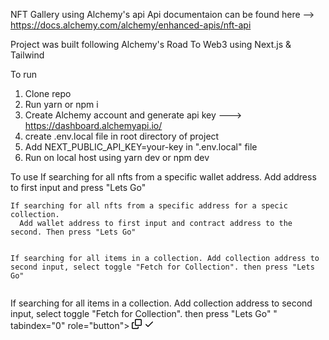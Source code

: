 <article class="markdown-body entry-content container-lg" itemprop="text"><p dir="auto">NFT Gallery using Alchemy's api
Api documentaion can be found here --&gt; <a href="https://docs.alchemy.com/alchemy/enhanced-apis/nft-api" rel="nofollow">https://docs.alchemy.com/alchemy/enhanced-apis/nft-api</a></p>
<p dir="auto">Project was built following Alchemy's Road To Web3 using Next.js &amp; Tailwind</p>
<p dir="auto">To run</p>
<ol dir="auto">
<li>Clone repo</li>
<li>Run yarn or npm i</li>
<li>Create Alchemy account and generate api key ---&gt; <a href="https://dashboard.alchemyapi.io/" rel="nofollow">https://dashboard.alchemyapi.io/</a></li>
<li>create .env.local file in root directory of project</li>
<li>Add NEXT_PUBLIC_API_KEY=your-key in ".env.local" file </li>
<li>Run on local host using yarn dev or npm dev</li>
</ol>
<p dir="auto">To use
If searching for all nfts from a specific wallet address.
Add address to first input and press "Lets Go"</p>
<div class="snippet-clipboard-content notranslate position-relative overflow-auto"><pre class="notranslate"><code>If searching for all nfts from a specific address for a specic collection.
  Add wallet address to first input and contract address to the second. Then press "Lets Go"

If searching for all items in a collection.
  Add collection address to second input, select toggle "Fetch for Collection". then press "Lets Go" 
</code></pre><div class="zeroclipboard-container position-absolute right-0 top-0">
    

If searching for all items in a collection.
  Add collection address to second input, select toggle &quot;Fetch for Collection&quot;. then press &quot;Lets Go&quot; " tabindex="0" role="button">
      <svg aria-hidden="true" height="16" viewBox="0 0 16 16" version="1.1" width="16" data-view-component="true" class="octicon octicon-copy js-clipboard-copy-icon m-2">
    <path fill-rule="evenodd" d="M0 6.75C0 5.784.784 5 1.75 5h1.5a.75.75 0 010 1.5h-1.5a.25.25 0 00-.25.25v7.5c0 .138.112.25.25.25h7.5a.25.25 0 00.25-.25v-1.5a.75.75 0 011.5 0v1.5A1.75 1.75 0 019.25 16h-7.5A1.75 1.75 0 010 14.25v-7.5z"></path><path fill-rule="evenodd" d="M5 1.75C5 .784 5.784 0 6.75 0h7.5C15.216 0 16 .784 16 1.75v7.5A1.75 1.75 0 0114.25 11h-7.5A1.75 1.75 0 015 9.25v-7.5zm1.75-.25a.25.25 0 00-.25.25v7.5c0 .138.112.25.25.25h7.5a.25.25 0 00.25-.25v-7.5a.25.25 0 00-.25-.25h-7.5z"></path>
</svg>
      <svg aria-hidden="true" height="16" viewBox="0 0 16 16" version="1.1" width="16" data-view-component="true" class="octicon octicon-check js-clipboard-check-icon color-fg-success d-none m-2">
    <path fill-rule="evenodd" d="M13.78 4.22a.75.75 0 010 1.06l-7.25 7.25a.75.75 0 01-1.06 0L2.22 9.28a.75.75 0 011.06-1.06L6 10.94l6.72-6.72a.75.75 0 011.06 0z"></path>
</svg>
  </div></div>
</article>